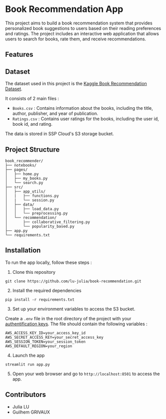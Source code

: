 # Book Recommendation App

This project aims to build a book recommendation system that provides personalized book suggestions to users based on their reading preferences and ratings. The project includes an interactive web application that allows users to search for books, rate them, and receive recommendations.

## Features


## Dataset
The dataset used in this project is the [Kaggle Book Recommendation Dataset](https://www.kaggle.com/datasets/arashnic/book-recommendation-dataset/data).

It consists of 2 main files :
* `Books.csv` : Contains information about the books, including the title, author, publisher, and year of publication.
* `Ratings.csv` : Contains user ratings for the books, including the user id, book id, and rating.

The data is stored in SSP Cloud's S3 storage bucket.


<!-- ## Recommendation systems

Recommendation systems help users discover items, such as movies, books, music, or products, based on their preferences. They are two main approaches to building recommendation systems : 

* **Content-based filtering** recommends books based on their attributes, such as genres, authors, or descriptions. It matches the content of books the user liked in the past to find similar ones.

* **Collaborative filtering** recommends books based on the ratings that users have given to books. It assumes that if two users have rated similar books highly, they will likely enjoy other books rated highly by the other. Matrix factorization techniques, such as Singular Value Decomposition (SVD), can be used to reduce the dimensionality of the user-item rating matrix.  -->


## Project Structure

```plaintext
book_recommender/
├── notebooks/
├── pages/
│   ├── home.py                  
│   ├── my_books.py                
│   └── search.py             
├── src/
│   ├── app_utils/
│   |   ├── functions.py                
│   |   └── session.py                
│   ├── data/
│   │   ├── load_data.py             
│   │   └── preprocessing.py              
│   └── recommendation/
│       ├── collaborative_filtering.py 
│       └── popularity_based.py 
├── app.py
└── requirements.txt       
```


## Installation

To run the app locally, follow these steps :

1. Clone this repository 
```
git clone https://github.com/lu-julia/book-recommendation.git
```

2. Install the required dependencies 
```
pip install -r requirements.txt 
```

3. Set up your environment variables to access the S3 bucket.

Create a `.env` file in the root directory of the project with your [authentification keys](https://datalab.sspcloud.fr/account/storage).
The file should contain the following variables :
```
AWS_ACCESS_KEY_ID=your_access_key_id
AWS_SECRET_ACCESS_KEY=your_secret_access_key
AWS_SESSION_TOKEN=your_session_token
AWS_DEFAULT_REGION=your_region
```

4. Launch the app
```
streamlit run app.py
```

5. Open your web browser and go to `http://localhost:8501` to access the app.


## Contributors

* Julia LU
* Guilhem GRIVAUX
